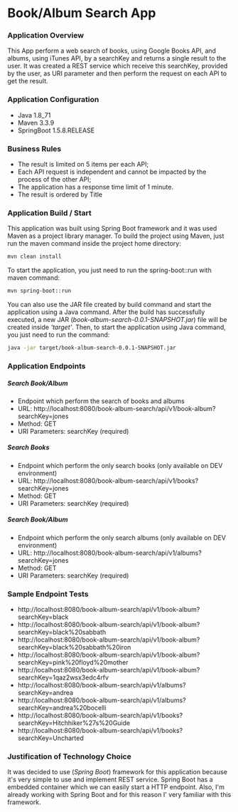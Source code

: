# Book/Album Search App

### Application Overview
This App perform a web search of books, using Google Books API, and albums, using iTunes API, by a searchKey and returns a single result to the user.
It was created a REST service which receive this searchKey, provided by the user, as URI parameter and then perform the request on each API to get the result.

### Application Configuration
  - Java 1.8_71
  - Maven 3.3.9
  - SpringBoot 1.5.8.RELEASE

### Business Rules
  - The result is limited on 5 items per each API;
  - Each API request is independent and cannot be impacted by the process of the other API;
  - The application has a response time limit of 1 minute.
  - The result is ordered by Title

### Application Build / Start
This application was built using Spring Boot framework and it was used Maven as a project library manager.
To build the project using Maven, just run the maven command inside the project home directory:
```sh
mvn clean install
```
To start the application, you just need to run the spring-boot::run with maven command:
```sh
mvn spring-boot::run
```
You can also use the JAR file created by build command and start the application using a Java command.
After the build has successfully executed, a new JAR (*book-album-search-0.0.1-SNAPSHOT.jar*) file will be created inside *'target'*.
Then, to start the application using Java command, you just need to run the command:
```sh
java -jar target/book-album-search-0.0.1-SNAPSHOT.jar
```

### Application Endpoints
##### Search Book/Album
- Endpoint which perform the search of books and albums
- URL: http://localhost:8080/book-album-search/api/v1/book-album?searchKey=jones
- Method: GET
- URI Parameters: searchKey (required)

##### Search Books
- Endpoint which perform the only search books (only available on DEV environment)
- URL: http://localhost:8080/book-album-search/api/v1/books?searchKey=jones
- Method: GET
- URI Parameters: searchKey (required)

##### Search Book/Album
- Endpoint which perform the only search albums (only available on DEV environment)
- URL: http://localhost:8080/book-album-search/api/v1/albums?searchKey=jones
- Method: GET
- URI Parameters: searchKey (required)

### Sample Endpoint Tests
* http://localhost:8080/book-album-search/api/v1/book-album?searchKey=black
* http://localhost:8080/book-album-search/api/v1/book-album?searchKey=black%20sabbath
* http://localhost:8080/book-album-search/api/v1/book-album?searchKey=black%20sabbath%20iron
* http://localhost:8080/book-album-search/api/v1/book-album?searchKey=pink%20floyd%20mother
* http://localhost:8080/book-album-search/api/v1/book-album?searchKey=1qaz2wsx3edc4rfv
* http://localhost:8080/book-album-search/api/v1/albums?searchKey=andrea
* http://localhost:8080/book-album-search/api/v1/albums?searchKey=andrea%20bocelli
* http://localhost:8080/book-album-search/api/v1/books?searchKey=Hitchhiker%27s%20Guide
* http://localhost:8080/book-album-search/api/v1/books?searchKey=Uncharted

### Justification of Technology Choice
It was decided to use (*Spring Boot*) framework for this application because it's very simple to use and implement REST service.
Spring Boot has a embedded container which we can easily start a HTTP endpoint.
Also, I'm already working with Spring Boot and for this reason I' very familiar with this framework.


